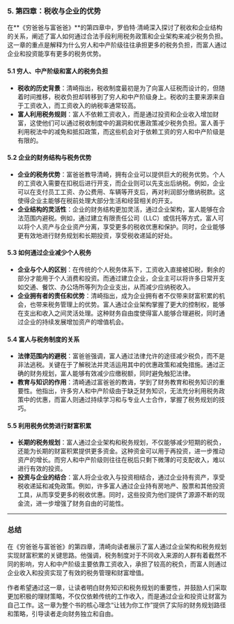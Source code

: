 ### 5. **第四章：税收与企业的优势**

在**《穷爸爸与富爸爸》**的第四章中，罗伯特·清崎深入探讨了税收和企业结构的关系，阐述了富人如何通过合法手段利用税务政策和企业架构来减少税务负担。这一章的重点是解释为什么穷人和中产阶级往往承担更多的税务负担，而富人通过企业和投资能享有更多的税务优势。

#### 5.1 **穷人、中产阶级和富人的税务负担**

- **税收的历史背景**：清崎指出，税收制度最初是为了向富人征税而设计的，但随着时间推移，税收负担却转移到了穷人和中产阶级身上。税收的主要来源来自于工资收入，而工资收入的纳税率通常较高。
- **富人利用税务规则**：富人不依赖工资收入，而是通过投资和企业收入增加财富，这使他们可以通过税收制度中的漏洞和优惠政策减少税务负担。富人善于利用税法中的减免和抵扣政策，而这些机会对于依赖工资的穷人和中产阶级是有限的。

#### 5.2 **企业的财务结构与税务优势**

- **企业的税务优势**：富爸爸教导清崎，拥有企业可以提供巨大的税务优势。个人的工资收入需要在扣税后进行开支，而企业则可以先支出后纳税。例如，企业可以在支付员工工资、办公费用、车辆等开支后，再对利润部分缴纳税款。这使得企业主能够在税前处理大部分生活和经营相关的开支。
- **企业结构的灵活性**：企业的财务结构更加灵活，通过企业架构，富人能够在合法范围内避税。例如，通过建立有限责任公司（LLC）或信托等方式，富人可以将个人资产与企业资产分离，享受更多的税收优惠和保护。同时，企业能够更有效地进行财务规划和长期投资，享受税收递延的好处。

#### 5.3 **如何通过企业减少个人税务**

- **企业与个人的区别**：在传统的个人税务体系下，工资收入直接被扣税，剩余的部分才能用于个人消费和投资。而通过建立企业，企业主可以将许多日常开支如交通、餐饮、办公场所等列为企业支出，从而减少应纳税收入。
- **企业拥有者的责任和优势**：清崎指出，成为企业拥有者不仅带来财富积累的机会，也带来税务管理上的优势。富人通过企业架构掌握了更大的控制权，能够在支出和收入之间灵活处理。这种财务自由度使得富人能够合理避税，同时通过企业的持续发展增加资产的增值机会。

#### 5.4 **富人与税务制度的关系**

- **法律范围内的避税**：富爸爸强调，富人通过法律允许的途径减少税负，而不是非法逃税。关键在于了解税法并灵活运用其中的优惠政策和减免措施。通过正确的财务规划，富人能够有效减少应缴税额，同时避免触犯法律。
- **教育与知识的作用**：清崎通过富爸爸的教诲，学到了财务教育和税务知识的重要性。他指出，许多穷人和中产阶级由于缺乏财务知识，无法充分利用税务政策中的优惠，而富人则通过持续学习和与专业人士合作，掌握了税务规划的技巧。

#### 5.5 **利用税务优势进行财富积累**

- **长期的税务规划**：富人通过企业架构和税务规划，不仅能够减少短期的税负，还能为长期的财富积累提供更多资金。这种资金可以用于再投资，进一步推动资产的增长。而穷人和中产阶级则往往在税后只剩下微薄的可支配收入，难以进行有效的投资。
- **投资与企业的结合**：富人将企业收入与投资相结合，通过企业持有资产，享受税收递延和减免政策。例如，许多富人通过企业持有房地产、股票和其他投资工具，从而享受更多的税收优惠。同时，这些投资为他们提供了源源不断的现金流，进一步增强了财务自由的可能性。

------

### 总结

在《穷爸爸与富爸爸》的第四章，清崎向读者展示了富人通过企业架构和税务规划实现财富积累的关键思路。他强调，税务制度对于不同收入来源的人群有着截然不同的影响，穷人和中产阶级主要依靠工资收入，承担了较高的税负，而富人则通过企业收入和投资实现了有效的税务管理和财富增值。

作者希望通过这一章，让读者明白财务知识和税务规划的重要性，并鼓励人们采取更加积极的理财策略，不仅仅依赖传统的工作收入，而是通过企业和投资让财富为自己工作。这一章为整个书的核心理念“让钱为你工作”提供了实际的财务规划路径和策略，引导读者走向财务独立和自由。